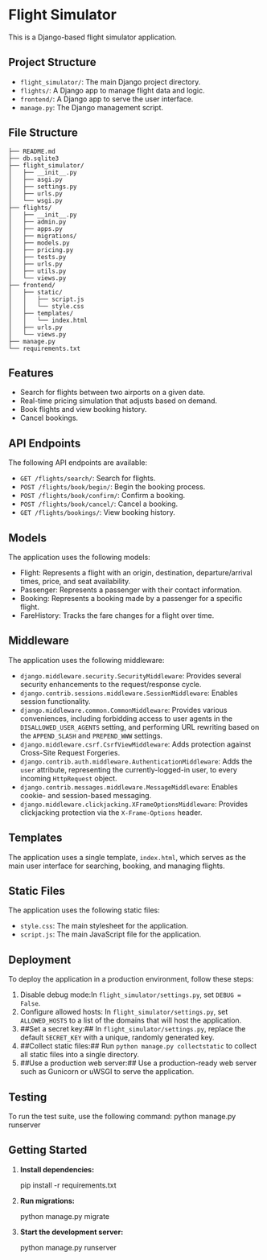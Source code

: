 # Flight Simulator

This is a Django-based flight simulator application.

## Project Structure

- `flight_simulator/`: The main Django project directory.
- `flights/`: A Django app to manage flight data and logic.
- `frontend/`: A Django app to serve the user interface.
- `manage.py`: The Django management script.


## File Structure

```
├── README.md
├── db.sqlite3
├── flight_simulator/
│   ├── __init__.py
│   ├── asgi.py
│   ├── settings.py
│   ├── urls.py
│   └── wsgi.py
├── flights/
│   ├── __init__.py
│   ├── admin.py
│   ├── apps.py
│   ├── migrations/
│   ├── models.py
│   ├── pricing.py
│   ├── tests.py
│   ├── urls.py
│   ├── utils.py
│   └── views.py
├── frontend/
│   ├── static/
│   │   ├── script.js
│   │   └── style.css
│   ├── templates/
│   │   └── index.html
│   ├── urls.py
│   └── views.py
├── manage.py
└── requirements.txt
```
## Features

- Search for flights between two airports on a given date.
- Real-time pricing simulation that adjusts based on demand.
- Book flights and view booking history.
- Cancel bookings.

## API Endpoints

The following API endpoints are available:

- `GET /flights/search/`: Search for flights.
- `POST /flights/book/begin/`: Begin the booking process.
- `POST /flights/book/confirm/`: Confirm a booking.
- `POST /flights/book/cancel/`: Cancel a booking.
- `GET /flights/bookings/`: View booking history.

## Models

The application uses the following models:

- Flight: Represents a flight with an origin, destination, departure/arrival times, price, and seat availability.
- Passenger: Represents a passenger with their contact information.
- Booking: Represents a booking made by a passenger for a specific flight.
- FareHistory: Tracks the fare changes for a flight over time.

## Middleware

The application uses the following middleware:

- `django.middleware.security.SecurityMiddleware`: Provides several security enhancements to the request/response cycle.
- `django.contrib.sessions.middleware.SessionMiddleware`: Enables session functionality.
- `django.middleware.common.CommonMiddleware`: Provides various conveniences, including forbidding access to user agents in the `DISALLOWED_USER_AGENTS` setting, and performing URL rewriting based on the `APPEND_SLASH` and `PREPEND_WWW` settings.
- `django.middleware.csrf.CsrfViewMiddleware`: Adds protection against Cross-Site Request Forgeries.
- `django.contrib.auth.middleware.AuthenticationMiddleware`: Adds the `user` attribute, representing the currently-logged-in user, to every incoming `HttpRequest` object.
- `django.contrib.messages.middleware.MessageMiddleware`: Enables cookie- and session-based messaging.
- `django.middleware.clickjacking.XFrameOptionsMiddleware`: Provides clickjacking protection via the `X-Frame-Options` header.

## Templates

The application uses a single template, `index.html`, which serves as the main user interface for searching, booking, and managing flights.

## Static Files

The application uses the following static files:

- `style.css`: The main stylesheet for the application.
- `script.js`: The main JavaScript file for the application.

## Deployment

To deploy the application in a production environment, follow these steps:

1.  Disable debug mode:In `flight_simulator/settings.py`, set `DEBUG = False`.
2.  Configure allowed hosts: In `flight_simulator/settings.py`, set `ALLOWED_HOSTS` to a list of the domains that will host the application.
3.  ##Set a secret key:## In `flight_simulator/settings.py`, replace the default `SECRET_KEY` with a unique, randomly generated key.
4.  ##Collect static files:## Run `python manage.py collectstatic` to collect all static files into a single directory.
5.  ##Use a production web server:## Use a production-ready web server such as Gunicorn or uWSGI to serve the application.

## Testing

To run the test suite, use the following command:
python manage.py runserver


## Getting Started

1. **Install dependencies:**

   pip install -r requirements.txt

2. **Run migrations:**

   python manage.py migrate
 
3. **Start the development server:**

   python manage.py runserver
